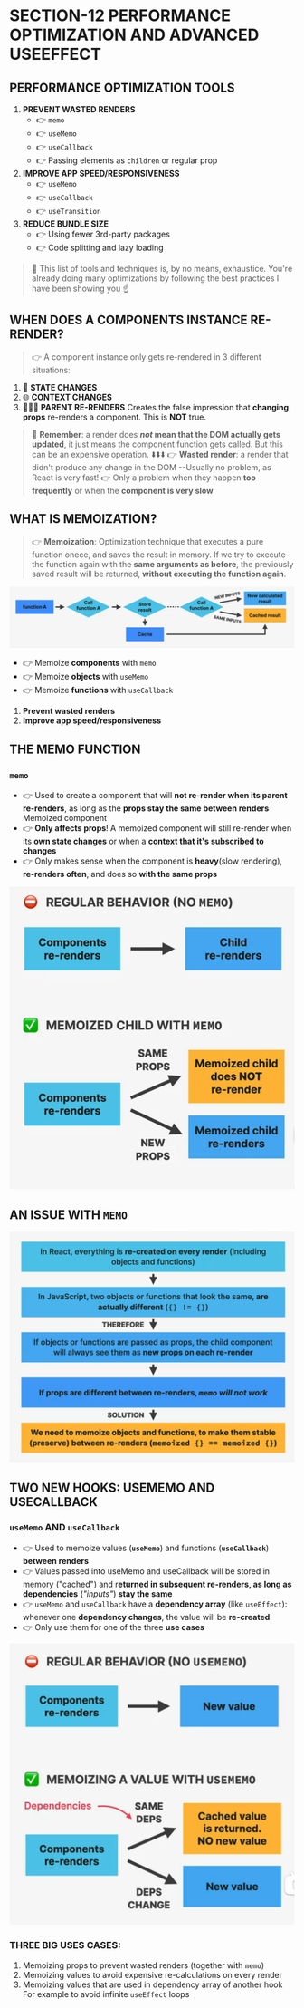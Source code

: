 # SECTION-12 PERFORMANCE OPTIMIZATION AND ADVANCED USEEFFECT

## PERFORMANCE OPTIMIZATION TOOLS

1. **PREVENT WASTED RENDERS**
   - 👉 `memo`
   - 👉 `useMemo`
   - 👉 `useCallback`
   - 👉 Passing elements as `children` or regular prop
2. **IMPROVE APP SPEED/RESPONSIVENESS**
   - 👉 `useMemo`
   - 👉 `useCallback`
   - 👉 `useTransition`
3. **REDUCE BUNDLE SIZE**
   - 👉 Using fewer 3rd-party packages
   - 👉 Code splitting and lazy loading

> 👋 This list of tools and techniques is, by no means, exhaustice. You're already doing many optimizations by following the best practices I have been showing you ☝️

## WHEN DOES A COMPONENTS INSTANCE RE-RENDER?

> 👉 A component instance only gets re-rendered in 3 different situations:

1. 🧠 **STATE CHANGES**
2. 🌐 **CONTEXT CHANGES**
3. 🧑‍👩‍🧒 **PARENT RE-RENDERS**
   Creates the false impression that **changing props** re-renders a component. This is **NOT** true.

> 👋 **Remember**: a render does **_not_ mean that the DOM actually gets updated**, it just means the component function gets called. But this can be an expensive operation.
> ⬇️⬇️⬇️
> 👉 **Wasted render**: a render that didn't produce any change in the DOM --Usually no problem, as React is very fast!
> 👉 Only a problem when they happen **too frequently** or when the **component is very slow**

## WHAT IS MEMOIZATION?

> 👉 **Memoization**: Optimization technique that executes a pure function onece, and saves the result in memory. If we try to execute the function again with the **same arguments as before**, the previously saved result will be returned, **without executing the function again**.

![alt text](image.png)

- 👉 Memoize **components** with `memo`
- 👉 Memoize **objects** with `useMemo`
- 👉 Memoize **functions** with `useCallback`

1. **Prevent wasted renders**
2. **Improve app speed/responsiveness**

## THE MEMO FUNCTION

### `memo`

- 👉 Used to create a component that will **not re-render when its parent re-renders**, as long as the **props stay the same between renders**
  Memoized component
- 👉 **Only affects props**! A memoized component will still re-render when its **own state changes** or when a **context that it's subscribed to changes**
- 👉 Only makes sense when the component is **heavy**(slow rendering), **re-renders often**, and does so **with the same props**

![alt text](image-1.png)

## AN ISSUE WITH `MEMO`

![alt text](image-2.png)

## TWO NEW HOOKS: USEMEMO AND USECALLBACK

### `useMemo` AND `useCallback`

- 👉 Used to memoize values (**`useMemo`**) and functions (**`useCallback`**) **between renders**
- 👉 Values passed into useMemo and useCallback will be stored in memory ("cached") and r**eturned in subsequent re-renders, as long as dependencies** (_"inputs"_) **stay the same**
- 👉 `useMemo` and `useCallback` have a **dependency array** (like `useEffect`): whenever one **dependency changes**, the value will be **re-created**
- 👉 Only use them for one of the three **use cases**

![alt text](image-3.png)

### THREE BIG USES CASES:

1. Memoizing props to prevent wasted renders (together with `memo`)
2. Memoizing values to avoid expensive re-calculations on every render
3. Memoizing values that are used in dependency array of another hook
   For example to avoid infinite `useEffect` loops
